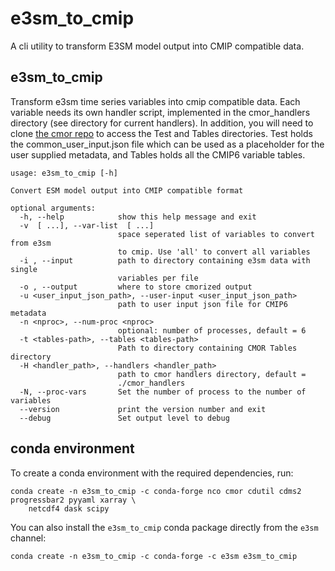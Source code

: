 # e3sm_to_cmip

A cli utility to transform E3SM model output into CMIP compatible data.

## e3sm_to_cmip

Transform e3sm time series variables into cmip compatible data. Each variable needs its own handler script, implemented in the cmor_handlers directory (see directory for current handlers). In addition, you will need to clone [the cmor repo](https://github.com/PCMDI/cmor) to access the Test and Tables directories. Test holds the common_user_input.json file which can be used as a placeholder for the user supplied metadata, and Tables holds all the CMIP6 variable tables.


```
usage: e3sm_to_cmip [-h]

Convert ESM model output into CMIP compatible format

optional arguments:
  -h, --help            show this help message and exit
  -v  [ ...], --var-list  [ ...]
                        space seperated list of variables to convert from e3sm
                        to cmip. Use 'all' to convert all variables
  -i , --input          path to directory containing e3sm data with single
                        variables per file
  -o , --output         where to store cmorized output
  -u <user_input_json_path>, --user-input <user_input_json_path>
                        path to user input json file for CMIP6 metadata
  -n <nproc>, --num-proc <nproc>
                        optional: number of processes, default = 6
  -t <tables-path>, --tables <tables-path>
                        Path to directory containing CMOR Tables directory
  -H <handler_path>, --handlers <handler_path>
                        path to cmor handlers directory, default =
                        ./cmor_handlers
  -N, --proc-vars       Set the number of process to the number of variables
  --version             print the version number and exit
  --debug               Set output level to debug
```

## conda environment

To create a conda environment with the required dependencies, run:
```
conda create -n e3sm_to_cmip -c conda-forge nco cmor cdutil cdms2 progressbar2 pyyaml xarray \
    netcdf4 dask scipy
```

You can also install the `e3sm_to_cmip` conda package directly from the `e3sm` channel:
```
conda create -n e3sm_to_cmip -c conda-forge -c e3sm e3sm_to_cmip
```

